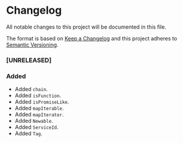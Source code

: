# Changelog
All notable changes to this project will be documented in this file.

The format is based on [Keep a Changelog](http://keepachangelog.com/en/1.0.0/)
and this project adheres to [Semantic Versioning](http://semver.org/spec/v2.0.0.html).

<!--
## [UNRELEASED]

### Added
### Changed
### Deprecated
### Removed
### Fixed
### Security
### Docs
-->




### [UNRELEASED]

### Added
- Added `chain`.
- Added `isFunction`.
- Added `isPromiseLike`.
- Added `mapIterable`.
- Added `mapIterator`.
- Added `Newable`.
- Added `ServiceId`.
- Added `Tag`.




